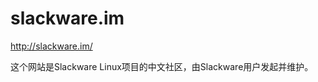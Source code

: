 slackware.im
========================

http://slackware.im/

这个网站是Slackware Linux项目的中文社区，由Slackware用户发起并维护。

